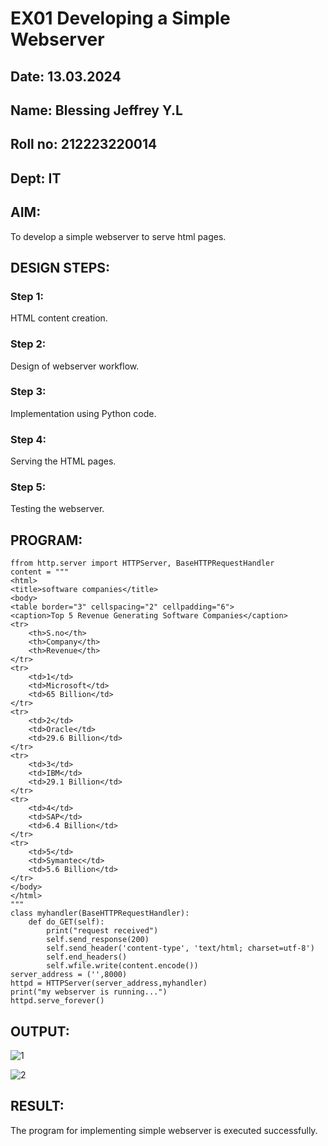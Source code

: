 # EX01 Developing a Simple Webserver
## Date: 13.03.2024
## Name: Blessing Jeffrey Y.L
## Roll no: 212223220014
## Dept: IT

## AIM:
To develop a simple webserver to serve html pages.

## DESIGN STEPS:
### Step 1: 
HTML content creation.

### Step 2:
Design of webserver workflow.

### Step 3:
Implementation using Python code.

### Step 4:
Serving the HTML pages.

### Step 5:
Testing the webserver.

## PROGRAM:
```
ffrom http.server import HTTPServer, BaseHTTPRequestHandler
content = """
<html>
<title>software companies</title>
<body>
<table border="3" cellspacing="2" cellpadding="6">
<caption>Top 5 Revenue Generating Software Companies</caption>
<tr>
	<th>S.no</th>
	<th>Company</th>
	<th>Revenue</th>
</tr>
<tr>
	<td>1</td>
	<td>Microsoft</td>
	<td>65 Billion</td>
</tr>
<tr>
	<td>2</td>
	<td>Oracle</td>
	<td>29.6 Billion</td>
</tr>
<tr>
	<td>3</td>
	<td>IBM</td>
	<td>29.1 Billion</td>
</tr>
<tr>
	<td>4</td>
	<td>SAP</td>
	<td>6.4 Billion</td>
</tr>
<tr>
	<td>5</td>
	<td>Symantec</td>
	<td>5.6 Billion</td>
</tr>
</body>
</html>
"""
class myhandler(BaseHTTPRequestHandler):
    def do_GET(self):
        print("request received")
        self.send_response(200)
        self.send_header('content-type', 'text/html; charset=utf-8')
        self.end_headers()
        self.wfile.write(content.encode())
server_address = ('',8000)
httpd = HTTPServer(server_address,myhandler)
print("my webserver is running...")
httpd.serve_forever()
```

## OUTPUT:
![1](https://github.com/blessingjeffrey/simplewebserver/assets/149134943/04351940-660b-49df-ada2-1cbe32df9a04)

![2](https://github.com/blessingjeffrey/simplewebserver/assets/149134943/9c630daa-40df-429c-ac78-8e9c27bf4fed)


## RESULT:
The program for implementing simple webserver is executed successfully.
